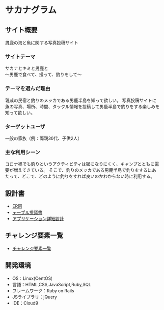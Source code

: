# サカナグラム

## サイト概要
男鹿の海と魚に関する写真投稿サイト

### サイトテーマ
サカナとキミと男鹿と<br>
～男鹿で食べて、撮って、釣りをして～

### テーマを選んだ理由
親戚の民宿と釣りのメッカである男鹿半島を知って欲しい。
写真投稿サイトに魚の写真、場所、時間、タックル情報を投稿して男鹿半島で釣りをする楽しみを知って欲しい。

### ターゲットユーザ
一般の家族（例：両親30代、子供2人）

### 主な利用シーン
コロナ禍でも釣りというアクティビティは密になりにくく、キャンプとともに需要が増えてきている。
そこで、釣りのメッカである男鹿半島で釣りをするにあたって、どこで、どのように釣りをすれば良いのかわからない時に利用する。

## 設計書
- [ER図](https://drive.google.com/file/d/1b_XnAFjZHtk8zzkqKJw0STK_aI9nOmQ_/view?usp=sharing)
- [テーブル提議書](https://docs.google.com/spreadsheets/d/1sTarjJ-hYvG0PuI95t2Er846XAaDdg3SxG2B04SQ4lM/edit?usp=sharing)
- [アプリケーション詳細設計](https://docs.google.com/spreadsheets/d/1EjtN_5u7oa620N1IUwcPljBqSL8628d7EJhcuMSO3S8/edit?usp=sharing)

## チャレンジ要素一覧
- [チャレンジ要素一覧](https://docs.google.com/spreadsheets/d/1LqZ4NpbXIp-19QHiEymqfhoHZ8IcXyYLEql4MtsnxYk/edit?usp=sharing)

## 開発環境
- OS：Linux(CentOS)
- 言語：HTML,CSS,JavaScript,Ruby,SQL
- フレームワーク：Ruby on Rails
- JSライブラリ：jQuery
- IDE：Cloud9
